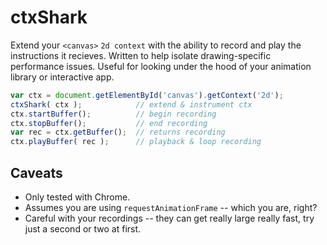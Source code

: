 # ctxShark

Extend your `<canvas>` `2d context` with the ability to record and play the instructions it recieves.  Written to help isolate drawing-specific performance issues.  Useful for looking under the hood of your animation library or interactive app.

```.js
var ctx = document.getElementById('canvas').getContext('2d');
ctxShark( ctx );            // extend & instrument ctx
ctx.startBuffer();          // begin recording
ctx.stopBuffer();           // end recording
var rec = ctx.getBuffer();  // returns recording
ctx.playBuffer( rec );      // playback & loop recording
```

## Caveats

* Only tested with Chrome.
* Assumes you are using `requestAnimationFrame` -- which you are, right?
* Careful with your recordings -- they can get really large really fast, try just a second or two at first.